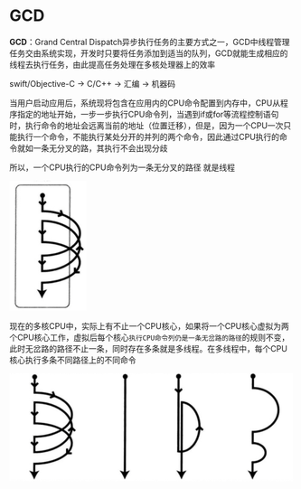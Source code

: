 # GCD

**GCD**：Grand Central Dispatch异步执行任务的主要方式之一，GCD中线程管理任务交由系统实现，开发时只要将任务添加到适当的队列，GCD就能生成相应的线程去执行任务，由此提高任务处理在多核处理器上的效率

swift/Objective-C -> C/C++ -> 汇编 -> 机器码

当用户启动应用后，系统现将包含在应用内的CPU命令配置到内存中，CPU从程序指定的地址开始，一步一步执行CPU命令列，当遇到if或for等流程控制语句时，执行命令的地址会远离当前的地址（位置迁移），但是，因为一个CPU一次只能执行一个命令，不能执行某处分开的并列的两个命令，因此通过CPU执行的命令就如一条无分叉的路，其执行不会出现分歧

所以，一个CPU执行的CPU命令列为一条无分叉的路径 就是线程

<img src="../../Assets/gcd/单条无分叉CPU命令列.png" alt="单条无分叉CPU命令列.png" style="zoom:50%;" />

现在的多核CPU中，实际上有不止一个CPU核心，如果将一个CPU核心虚拟为两个CPU核心工作，虚拟后每个核心`执行CPU命令列仍是一条无岔路的路径`的规则不变，此时无岔路的路径不止一条，同时存在多条就是多线程。在多线程中，每个CPU核心执行多条不同路径上的不同命令

<img src="../../Assets/gcd/多线程中执行CPU命令列.png" alt="多线程中执行CPU命令列.png" style="zoom:50%;" />

